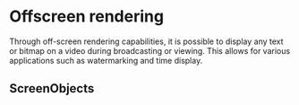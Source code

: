 # Offscreen rendering
Through off-screen rendering capabilities, it is possible to display any text or bitmap on a video during broadcasting or viewing. This allows for various applications such as watermarking and time display.

## ScreenObjects

